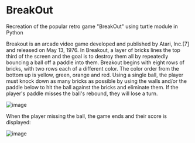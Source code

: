 # BreakOut

Recreation of the popular retro game "BreakOut" using turtle module in Python

Breakout is an arcade video game developed and published by Atari, Inc.[7] and released on May 13, 1976.
In Breakout, a layer of bricks lines the top third of the screen and the goal is to destroy them all by repeatedly bouncing a ball off a paddle into them.
Breakout begins with eight rows of bricks, with two rows each of a different color. The color order from the bottom up is yellow, green, orange and red. Using a single ball, the player must knock down as many bricks as possible by using the walls and/or the paddle below to hit the ball against the bricks and eliminate them. If the player's paddle misses the ball's rebound, they will lose a turn. 


![image](https://github.com/Blurr99/BreakOut/assets/116642733/0b9aadd8-dc09-45d9-8d80-1207148e767c)

When the player missing the ball, the game ends and their score is displayed:

![image](https://github.com/Blurr99/BreakOut/assets/116642733/4c138027-6156-4970-b781-a5d76eab1678)
